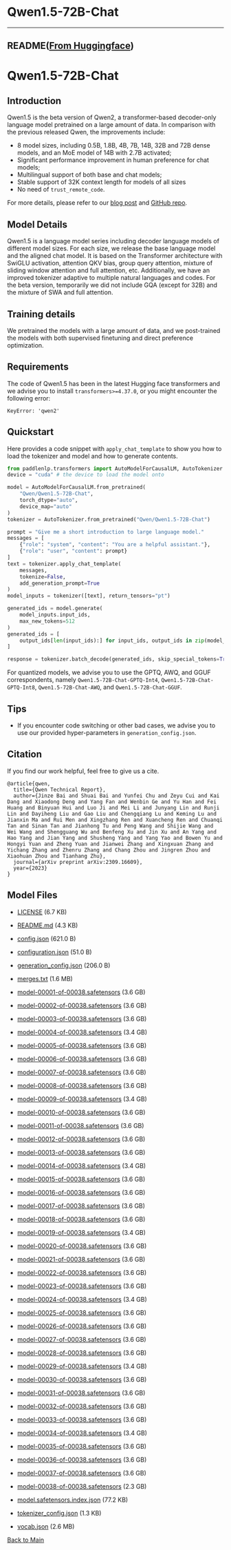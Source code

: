 
# Qwen1.5-72B-Chat
---


## README([From Huggingface](https://huggingface.co/Qwen/Qwen1.5-72B-Chat))



# Qwen1.5-72B-Chat


## Introduction

Qwen1.5 is the beta version of Qwen2, a transformer-based decoder-only language model pretrained on a large amount of data. In comparison with the previous released Qwen, the improvements include: 

* 8 model sizes, including 0.5B, 1.8B, 4B, 7B, 14B, 32B and 72B dense models, and an MoE model of 14B with 2.7B activated;
* Significant performance improvement in human preference for chat models;
* Multilingual support of both base and chat models;
* Stable support of 32K context length for models of all sizes
* No need of `trust_remote_code`.

For more details, please refer to our [blog post](https://qwenlm.github.io/blog/qwen1.5/) and [GitHub repo](https://github.com/QwenLM/Qwen1.5).
<br>

## Model Details
Qwen1.5 is a language model series including decoder language models of different model sizes. For each size, we release the base language model and the aligned chat model. It is based on the Transformer architecture with SwiGLU activation, attention QKV bias, group query attention, mixture of sliding window attention and full attention, etc. Additionally, we have an improved tokenizer adaptive to multiple natural languages and codes. For the beta version, temporarily we did not include GQA (except for 32B) and the mixture of SWA and full attention.

## Training details
We pretrained the models with a large amount of data, and we post-trained the models with both supervised finetuning and direct preference optimization.

## Requirements
The code of Qwen1.5 has been in the latest Hugging face transformers and we advise you to install `transformers>=4.37.0`, or you might encounter the following error:
```
KeyError: 'qwen2'
```

## Quickstart

Here provides a code snippet with `apply_chat_template` to show you how to load the tokenizer and model and how to generate contents.

```python
from paddlenlp.transformers import AutoModelForCausalLM, AutoTokenizer
device = "cuda" # the device to load the model onto

model = AutoModelForCausalLM.from_pretrained(
    "Qwen/Qwen1.5-72B-Chat",
    torch_dtype="auto",
    device_map="auto"
)
tokenizer = AutoTokenizer.from_pretrained("Qwen/Qwen1.5-72B-Chat")

prompt = "Give me a short introduction to large language model."
messages = [
    {"role": "system", "content": "You are a helpful assistant."},
    {"role": "user", "content": prompt}
]
text = tokenizer.apply_chat_template(
    messages,
    tokenize=False,
    add_generation_prompt=True
)
model_inputs = tokenizer([text], return_tensors="pt")

generated_ids = model.generate(
    model_inputs.input_ids,
    max_new_tokens=512
)
generated_ids = [
    output_ids[len(input_ids):] for input_ids, output_ids in zip(model_inputs.input_ids, generated_ids)
]

response = tokenizer.batch_decode(generated_ids, skip_special_tokens=True)[0]
```

For quantized models, we advise you to use the GPTQ, AWQ, and GGUF correspondents, namely `Qwen1.5-72B-Chat-GPTQ-Int4`, `Qwen1.5-72B-Chat-GPTQ-Int8`, `Qwen1.5-72B-Chat-AWQ`, and `Qwen1.5-72B-Chat-GGUF`.


## Tips

* If you encounter code switching or other bad cases, we advise you to use our provided hyper-parameters in `generation_config.json`.


## Citation

If you find our work helpful, feel free to give us a cite.

```
@article{qwen,
  title={Qwen Technical Report},
  author={Jinze Bai and Shuai Bai and Yunfei Chu and Zeyu Cui and Kai Dang and Xiaodong Deng and Yang Fan and Wenbin Ge and Yu Han and Fei Huang and Binyuan Hui and Luo Ji and Mei Li and Junyang Lin and Runji Lin and Dayiheng Liu and Gao Liu and Chengqiang Lu and Keming Lu and Jianxin Ma and Rui Men and Xingzhang Ren and Xuancheng Ren and Chuanqi Tan and Sinan Tan and Jianhong Tu and Peng Wang and Shijie Wang and Wei Wang and Shengguang Wu and Benfeng Xu and Jin Xu and An Yang and Hao Yang and Jian Yang and Shusheng Yang and Yang Yao and Bowen Yu and Hongyi Yuan and Zheng Yuan and Jianwei Zhang and Xingxuan Zhang and Yichang Zhang and Zhenru Zhang and Chang Zhou and Jingren Zhou and Xiaohuan Zhou and Tianhang Zhu},
  journal={arXiv preprint arXiv:2309.16609},
  year={2023}
}
```



## Model Files

- [LICENSE](https://paddlenlp.bj.bcebos.com/models/community/Qwen/Qwen1.5-72B-Chat/LICENSE) (6.7 KB)

- [README.md](https://paddlenlp.bj.bcebos.com/models/community/Qwen/Qwen1.5-72B-Chat/README.md) (4.3 KB)

- [config.json](https://paddlenlp.bj.bcebos.com/models/community/Qwen/Qwen1.5-72B-Chat/config.json) (621.0 B)

- [configuration.json](https://paddlenlp.bj.bcebos.com/models/community/Qwen/Qwen1.5-72B-Chat/configuration.json) (51.0 B)

- [generation_config.json](https://paddlenlp.bj.bcebos.com/models/community/Qwen/Qwen1.5-72B-Chat/generation_config.json) (206.0 B)

- [merges.txt](https://paddlenlp.bj.bcebos.com/models/community/Qwen/Qwen1.5-72B-Chat/merges.txt) (1.6 MB)

- [model-00001-of-00038.safetensors](https://paddlenlp.bj.bcebos.com/models/community/Qwen/Qwen1.5-72B-Chat/model-00001-of-00038.safetensors) (3.6 GB)

- [model-00002-of-00038.safetensors](https://paddlenlp.bj.bcebos.com/models/community/Qwen/Qwen1.5-72B-Chat/model-00002-of-00038.safetensors) (3.6 GB)

- [model-00003-of-00038.safetensors](https://paddlenlp.bj.bcebos.com/models/community/Qwen/Qwen1.5-72B-Chat/model-00003-of-00038.safetensors) (3.6 GB)

- [model-00004-of-00038.safetensors](https://paddlenlp.bj.bcebos.com/models/community/Qwen/Qwen1.5-72B-Chat/model-00004-of-00038.safetensors) (3.4 GB)

- [model-00005-of-00038.safetensors](https://paddlenlp.bj.bcebos.com/models/community/Qwen/Qwen1.5-72B-Chat/model-00005-of-00038.safetensors) (3.6 GB)

- [model-00006-of-00038.safetensors](https://paddlenlp.bj.bcebos.com/models/community/Qwen/Qwen1.5-72B-Chat/model-00006-of-00038.safetensors) (3.6 GB)

- [model-00007-of-00038.safetensors](https://paddlenlp.bj.bcebos.com/models/community/Qwen/Qwen1.5-72B-Chat/model-00007-of-00038.safetensors) (3.6 GB)

- [model-00008-of-00038.safetensors](https://paddlenlp.bj.bcebos.com/models/community/Qwen/Qwen1.5-72B-Chat/model-00008-of-00038.safetensors) (3.6 GB)

- [model-00009-of-00038.safetensors](https://paddlenlp.bj.bcebos.com/models/community/Qwen/Qwen1.5-72B-Chat/model-00009-of-00038.safetensors) (3.4 GB)

- [model-00010-of-00038.safetensors](https://paddlenlp.bj.bcebos.com/models/community/Qwen/Qwen1.5-72B-Chat/model-00010-of-00038.safetensors) (3.6 GB)

- [model-00011-of-00038.safetensors](https://paddlenlp.bj.bcebos.com/models/community/Qwen/Qwen1.5-72B-Chat/model-00011-of-00038.safetensors) (3.6 GB)

- [model-00012-of-00038.safetensors](https://paddlenlp.bj.bcebos.com/models/community/Qwen/Qwen1.5-72B-Chat/model-00012-of-00038.safetensors) (3.6 GB)

- [model-00013-of-00038.safetensors](https://paddlenlp.bj.bcebos.com/models/community/Qwen/Qwen1.5-72B-Chat/model-00013-of-00038.safetensors) (3.6 GB)

- [model-00014-of-00038.safetensors](https://paddlenlp.bj.bcebos.com/models/community/Qwen/Qwen1.5-72B-Chat/model-00014-of-00038.safetensors) (3.4 GB)

- [model-00015-of-00038.safetensors](https://paddlenlp.bj.bcebos.com/models/community/Qwen/Qwen1.5-72B-Chat/model-00015-of-00038.safetensors) (3.6 GB)

- [model-00016-of-00038.safetensors](https://paddlenlp.bj.bcebos.com/models/community/Qwen/Qwen1.5-72B-Chat/model-00016-of-00038.safetensors) (3.6 GB)

- [model-00017-of-00038.safetensors](https://paddlenlp.bj.bcebos.com/models/community/Qwen/Qwen1.5-72B-Chat/model-00017-of-00038.safetensors) (3.6 GB)

- [model-00018-of-00038.safetensors](https://paddlenlp.bj.bcebos.com/models/community/Qwen/Qwen1.5-72B-Chat/model-00018-of-00038.safetensors) (3.6 GB)

- [model-00019-of-00038.safetensors](https://paddlenlp.bj.bcebos.com/models/community/Qwen/Qwen1.5-72B-Chat/model-00019-of-00038.safetensors) (3.4 GB)

- [model-00020-of-00038.safetensors](https://paddlenlp.bj.bcebos.com/models/community/Qwen/Qwen1.5-72B-Chat/model-00020-of-00038.safetensors) (3.6 GB)

- [model-00021-of-00038.safetensors](https://paddlenlp.bj.bcebos.com/models/community/Qwen/Qwen1.5-72B-Chat/model-00021-of-00038.safetensors) (3.6 GB)

- [model-00022-of-00038.safetensors](https://paddlenlp.bj.bcebos.com/models/community/Qwen/Qwen1.5-72B-Chat/model-00022-of-00038.safetensors) (3.6 GB)

- [model-00023-of-00038.safetensors](https://paddlenlp.bj.bcebos.com/models/community/Qwen/Qwen1.5-72B-Chat/model-00023-of-00038.safetensors) (3.6 GB)

- [model-00024-of-00038.safetensors](https://paddlenlp.bj.bcebos.com/models/community/Qwen/Qwen1.5-72B-Chat/model-00024-of-00038.safetensors) (3.4 GB)

- [model-00025-of-00038.safetensors](https://paddlenlp.bj.bcebos.com/models/community/Qwen/Qwen1.5-72B-Chat/model-00025-of-00038.safetensors) (3.6 GB)

- [model-00026-of-00038.safetensors](https://paddlenlp.bj.bcebos.com/models/community/Qwen/Qwen1.5-72B-Chat/model-00026-of-00038.safetensors) (3.6 GB)

- [model-00027-of-00038.safetensors](https://paddlenlp.bj.bcebos.com/models/community/Qwen/Qwen1.5-72B-Chat/model-00027-of-00038.safetensors) (3.6 GB)

- [model-00028-of-00038.safetensors](https://paddlenlp.bj.bcebos.com/models/community/Qwen/Qwen1.5-72B-Chat/model-00028-of-00038.safetensors) (3.6 GB)

- [model-00029-of-00038.safetensors](https://paddlenlp.bj.bcebos.com/models/community/Qwen/Qwen1.5-72B-Chat/model-00029-of-00038.safetensors) (3.4 GB)

- [model-00030-of-00038.safetensors](https://paddlenlp.bj.bcebos.com/models/community/Qwen/Qwen1.5-72B-Chat/model-00030-of-00038.safetensors) (3.6 GB)

- [model-00031-of-00038.safetensors](https://paddlenlp.bj.bcebos.com/models/community/Qwen/Qwen1.5-72B-Chat/model-00031-of-00038.safetensors) (3.6 GB)

- [model-00032-of-00038.safetensors](https://paddlenlp.bj.bcebos.com/models/community/Qwen/Qwen1.5-72B-Chat/model-00032-of-00038.safetensors) (3.6 GB)

- [model-00033-of-00038.safetensors](https://paddlenlp.bj.bcebos.com/models/community/Qwen/Qwen1.5-72B-Chat/model-00033-of-00038.safetensors) (3.6 GB)

- [model-00034-of-00038.safetensors](https://paddlenlp.bj.bcebos.com/models/community/Qwen/Qwen1.5-72B-Chat/model-00034-of-00038.safetensors) (3.4 GB)

- [model-00035-of-00038.safetensors](https://paddlenlp.bj.bcebos.com/models/community/Qwen/Qwen1.5-72B-Chat/model-00035-of-00038.safetensors) (3.6 GB)

- [model-00036-of-00038.safetensors](https://paddlenlp.bj.bcebos.com/models/community/Qwen/Qwen1.5-72B-Chat/model-00036-of-00038.safetensors) (3.6 GB)

- [model-00037-of-00038.safetensors](https://paddlenlp.bj.bcebos.com/models/community/Qwen/Qwen1.5-72B-Chat/model-00037-of-00038.safetensors) (3.6 GB)

- [model-00038-of-00038.safetensors](https://paddlenlp.bj.bcebos.com/models/community/Qwen/Qwen1.5-72B-Chat/model-00038-of-00038.safetensors) (2.3 GB)

- [model.safetensors.index.json](https://paddlenlp.bj.bcebos.com/models/community/Qwen/Qwen1.5-72B-Chat/model.safetensors.index.json) (77.2 KB)

- [tokenizer_config.json](https://paddlenlp.bj.bcebos.com/models/community/Qwen/Qwen1.5-72B-Chat/tokenizer_config.json) (1.3 KB)

- [vocab.json](https://paddlenlp.bj.bcebos.com/models/community/Qwen/Qwen1.5-72B-Chat/vocab.json) (2.6 MB)


[Back to Main](../../)